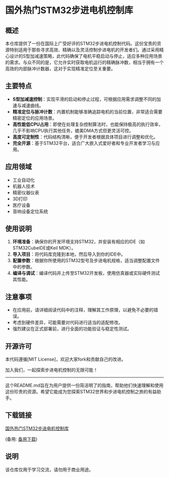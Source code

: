 # 国外热门STM32步进电机控制库

## 概述

本仓库提供了一份在国际上广受好评的STM32步进电机控制代码。这份宝贵的资源特别适用于那些寻求高效、精确以及灵活控制步进电机的开发者们。通过采用精心设计的S型加减速策略，此代码确保了电机平稳启动与停止，适应多种应用场景的需求。与众不同的是，它允许实时获取电机运行的精确脉冲数，相当于拥有一个高效的内部脉冲计数器，这对于实现精准定位至关重要。

## 主要特点

- **S型加减速控制**：实现平滑的启动和停止过程，可根据应用需求调整不同的加速与减速曲线。
- **精准定位与脉冲计数**：内置机制能够准确追踪电机的当前位置，非常适合需要精密定位的应用场景。
- **高性能低CPU占用**：即使在处理复杂控制算法时，也能保持极高的执行效率，几乎不影响CPU执行其他任务，媲美DMA方式但更灵活可控。
- **高度可定制性**：代码结构清晰，便于开发者根据具体项目进行调整和优化。
- **完全开源**：基于STM32平台，适合广大嵌入式爱好者和专业开发者学习与应用。

## 应用领域

- 工业自动化
- 机器人技术
- 精密仪器仪表
- 3D打印
- 医疗设备
- 音响设备定位系统

## 使用说明

1. **环境准备**：确保你的开发环境支持STM32，并安装有相应的IDE（如STM32CubeIDE或Keil MDK）。
2. **导入项目**：将代码库克隆到本地，然后导入到你的IDE中。
3. **配置参数**：根据你所使用的STM32型号及步进电机规格，适当调整配置文件中的参数。
4. **编译与调试**：编译代码并上传至STM32开发板，使用仿真器或实际硬件测试其性能。

## 注意事项

- 在应用前，请详细阅读代码中的注释，理解其工作原理，以避免不必要的错误。
- 考虑到硬件差异，可能需要对代码进行适当的适配修改。
- 强烈建议在正式部署前，进行全面的功能验证与稳定性测试。

## 开源许可

本代码遵循[MIT License]，欢迎大家fork和贡献自己的改进。

加入我们，一起探索步进电机控制的无限可能！

---

这个README.md旨在为用户提供一份简洁明了的指南，帮助他们快速理解和使用这份珍贵的资源。希望它能成为您探索STM32世界和步进电机控制之旅的有益助手。

## 下载链接
[国外热门STM32步进电机控制库](https://pan.quark.cn/s/b28092132eda) 

(备用: [备用下载](https://pan.baidu.com/s/1ocC71znAiLL5sNBXJJqfyA?pwd=1234))

## 说明

该仓库仅用于学习交流，请勿用于商业用途。
